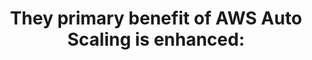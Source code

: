 ---
layout: answer
title: "They primary benefit of AWS Auto Scaling is enhanced:"
blurb: "<p>The best answer to this question is Elasticity.</p>
<p>Note that one of the objectives in the Cloud Practitioner exam demands that test-takers understan"
quid: 126
---